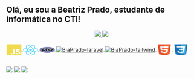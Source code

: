## Olá, eu sou a Beatriz Prado, estudante de informática no CTI!

<div align="center">
  <a href="https://github.com/biaaPrado">
  <img height="180em" src="https://github-readme-stats.vercel.app/api?username=biaaPrado&show_icons=true&theme=dark&include_all_commits=true&count_private=true"/>
   <img height="180em" src="https://github-readme-stats.vercel.app/api/top-langs/?username=biaaPrado&layout=compact&langs_count=16&theme=dark"/> 
</div>
  
<div style="display: inline_block"><br>
  <img align="center" alt="BiaPrado-Js" height="30" width="40" src="https://raw.githubusercontent.com/devicons/devicon/master/icons/javascript/javascript-plain.svg">
  <img align="center" alt="BiaPrado-React" height="30" width="40" src="https://raw.githubusercontent.com/devicons/devicon/master/icons/react/react-original.svg">
  <img align="center"  alt="BiaPrado-php" width="40" height="30" src="https://raw.githubusercontent.com/devicons/devicon/master/icons/php/php-original.svg"/>
  <img align="center"  alt="BiaPrado-laravel" width="40" height="30" src="https://cdn.jsdelivr.net/gh/devicons/devicon/icons/laravel/laravel-plain.svg" />
  <img align="center"  alt="BiaPrado-tailwind" width="40" height="30" src="https://cdn.jsdelivr.net/gh/devicons/devicon/icons/tailwindcss/tailwindcss-plain.svg"/>
  <img align="center" alt="BiaPrado-HTML" height="30" width="40" src="https://raw.githubusercontent.com/devicons/devicon/master/icons/html5/html5-original.svg">
  <img align="center" alt="BiaPrado-CSS" height="30" width="40" src="https://raw.githubusercontent.com/devicons/devicon/master/icons/css3/css3-original.svg">
</div>
  
  ##
 
<div> 
  <a href ="https://www.linkedin.com/in/beatriz-prado-soche-0b8680238/"><img src="https://img.shields.io/badge/LinkedIn-0077B5?style=for-the-badge&logo=linkedin&logoColor=white" target="_blank"></a>
  <a href="https://www.instagram.com/biiaaps/" target="_blank"><img src="https://img.shields.io/badge/-Instagram-%23E4405F?style=for-the-badge&logo=instagram&logoColor=white" target="_blank"></a> 
  <a href = "mailto:beatriz.p.soche@unesp.br"><img src="https://img.shields.io/badge/Gmail-B22222?style=for-the-badge&logo=Gmail&logoColor=white" target="_blank"></a>
 
</div>
